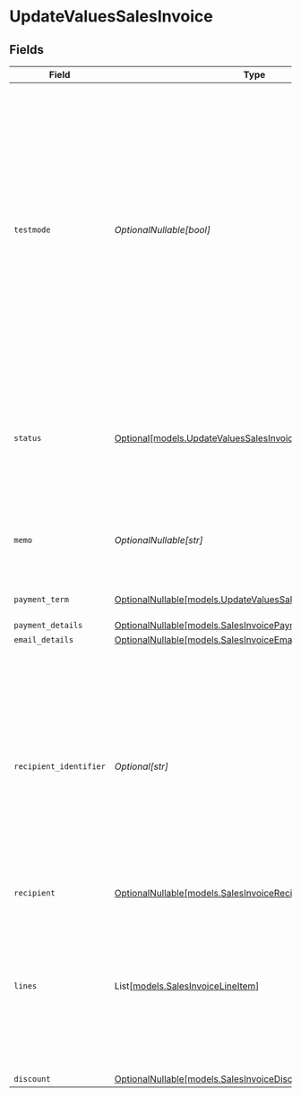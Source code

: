# UpdateValuesSalesInvoice


## Fields

| Field                                                                                                                                                                                                                                                                                                | Type                                                                                                                                                                                                                                                                                                 | Required                                                                                                                                                                                                                                                                                             | Description                                                                                                                                                                                                                                                                                          | Example                                                                                                                                                                                                                                                                                              |
| ---------------------------------------------------------------------------------------------------------------------------------------------------------------------------------------------------------------------------------------------------------------------------------------------------- | ---------------------------------------------------------------------------------------------------------------------------------------------------------------------------------------------------------------------------------------------------------------------------------------------------- | ---------------------------------------------------------------------------------------------------------------------------------------------------------------------------------------------------------------------------------------------------------------------------------------------------- | ---------------------------------------------------------------------------------------------------------------------------------------------------------------------------------------------------------------------------------------------------------------------------------------------------- | ---------------------------------------------------------------------------------------------------------------------------------------------------------------------------------------------------------------------------------------------------------------------------------------------------- |
| `testmode`                                                                                                                                                                                                                                                                                           | *OptionalNullable[bool]*                                                                                                                                                                                                                                                                             | :heavy_minus_sign:                                                                                                                                                                                                                                                                                   | Most API credentials are specifically created for either live mode or test mode. For organization-level credentials<br/>such as OAuth access tokens, you can enable test mode by setting `testmode` to `true`.<br/><br/>Test entities cannot be retrieved when the endpoint is set to live mode, and vice versa. | false                                                                                                                                                                                                                                                                                                |
| `status`                                                                                                                                                                                                                                                                                             | [Optional[models.UpdateValuesSalesInvoiceStatus]](../models/updatevaluessalesinvoicestatus.md)                                                                                                                                                                                                       | :heavy_minus_sign:                                                                                                                                                                                                                                                                                   | The status for the invoice to end up in.<br/><br/>Dependent parameters: `paymentDetails` for `paid`, `emailDetails` for `issued` and `paid`.                                                                                                                                                         | paid                                                                                                                                                                                                                                                                                                 |
| `memo`                                                                                                                                                                                                                                                                                               | *OptionalNullable[str]*                                                                                                                                                                                                                                                                              | :heavy_minus_sign:                                                                                                                                                                                                                                                                                   | A free-form memo you can set on the invoice, and will be shown on the invoice PDF.                                                                                                                                                                                                                   | An updated memo!                                                                                                                                                                                                                                                                                     |
| `payment_term`                                                                                                                                                                                                                                                                                       | [OptionalNullable[models.UpdateValuesSalesInvoicePaymentTerm]](../models/updatevaluessalesinvoicepaymentterm.md)                                                                                                                                                                                     | :heavy_minus_sign:                                                                                                                                                                                                                                                                                   | The payment term to be set on the invoice.                                                                                                                                                                                                                                                           | 30 days                                                                                                                                                                                                                                                                                              |
| `payment_details`                                                                                                                                                                                                                                                                                    | [OptionalNullable[models.SalesInvoicePaymentDetails]](../models/salesinvoicepaymentdetails.md)                                                                                                                                                                                                       | :heavy_minus_sign:                                                                                                                                                                                                                                                                                   | N/A                                                                                                                                                                                                                                                                                                  |                                                                                                                                                                                                                                                                                                      |
| `email_details`                                                                                                                                                                                                                                                                                      | [OptionalNullable[models.SalesInvoiceEmailDetails]](../models/salesinvoiceemaildetails.md)                                                                                                                                                                                                           | :heavy_minus_sign:                                                                                                                                                                                                                                                                                   | N/A                                                                                                                                                                                                                                                                                                  |                                                                                                                                                                                                                                                                                                      |
| `recipient_identifier`                                                                                                                                                                                                                                                                               | *Optional[str]*                                                                                                                                                                                                                                                                                      | :heavy_minus_sign:                                                                                                                                                                                                                                                                                   | An identifier tied to the recipient data. This should be a unique value based on data your system contains,<br/>so that both you and us know who we're referring to. It is a value you provide to us so that recipient management<br/>is not required to send a first invoice to a recipient.        | customer-xyz-0123                                                                                                                                                                                                                                                                                    |
| `recipient`                                                                                                                                                                                                                                                                                          | [OptionalNullable[models.SalesInvoiceRecipient]](../models/salesinvoicerecipient.md)                                                                                                                                                                                                                 | :heavy_minus_sign:                                                                                                                                                                                                                                                                                   | N/A                                                                                                                                                                                                                                                                                                  |                                                                                                                                                                                                                                                                                                      |
| `lines`                                                                                                                                                                                                                                                                                              | List[[models.SalesInvoiceLineItem](../models/salesinvoicelineitem.md)]                                                                                                                                                                                                                               | :heavy_minus_sign:                                                                                                                                                                                                                                                                                   | Provide the line items for the invoice. Each line contains details such as a description of the item<br/>ordered and its price.<br/><br/>All lines must have the same currency as the invoice.                                                                                                       |                                                                                                                                                                                                                                                                                                      |
| `discount`                                                                                                                                                                                                                                                                                           | [OptionalNullable[models.SalesInvoiceDiscount]](../models/salesinvoicediscount.md)                                                                                                                                                                                                                   | :heavy_minus_sign:                                                                                                                                                                                                                                                                                   | N/A                                                                                                                                                                                                                                                                                                  |                                                                                                                                                                                                                                                                                                      |